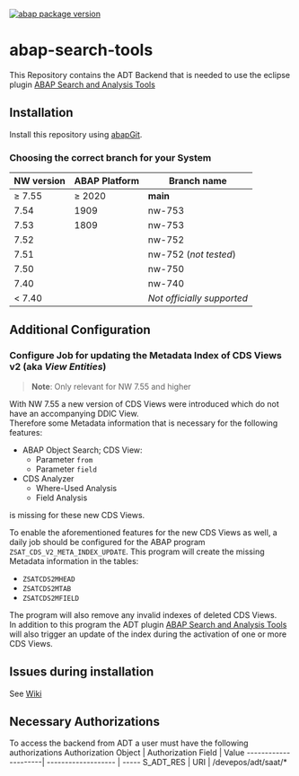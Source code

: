 [![abap package version](https://img.shields.io/endpoint?url=https://shield.abap.space/version-shield-json/github/DevEpos/abap-search-tools/src/zif_sat_version.intf.abap/version&label=version)](https://github/DevEpos/abap-search-tools/src/zif_sat_version.intf.abap)

# abap-search-tools

This Repository contains the ADT Backend that is needed to use the eclipse plugin
[ABAP Search and Analysis Tools](https://www.github.com/DevEpos/abap-search-tools-ui)

## Installation

Install this repository using [abapGit](https://github.com/abapGit/abapGit#abapgit).

### Choosing the correct branch for your System

NW version|ABAP Platform|Branch name
----------|-------------|-----------
&#8805; 7.55|&#8805; 2020  |**main**
7.54|1909|nw-753
7.53|1809|nw-753
7.52||nw-752
7.51||nw-752 (_not tested_)
7.50||nw-750
7.40||nw-740
< 7.40||*Not officially supported*

## Additional Configuration

### Configure Job for updating the Metadata Index of CDS Views v2 (aka _View Entities_)

> **Note**: Only relevant for NW 7.55 and higher

With NW 7.55 a new version of CDS Views were introduced which do not have an accompanying DDIC View.  
Therefore some Metadata information that is necessary for the following features:

- ABAP Object Search; CDS View:
  - Parameter `from`
  - Parameter `field`
- CDS Analyzer
  - Where-Used Analysis
  - Field Analysis

is missing for these new CDS Views.

To enable the aforementioned features for the new CDS Views as well, a daily job should be configured for the ABAP program `ZSAT_CDS_V2_META_INDEX_UPDATE`.
This program will create the missing Metadata information in the tables:

- `ZSATCDS2MHEAD`
- `ZSATCDS2MTAB`
- `ZSATCDS2MFIELD`

The program will also remove any invalid indexes of deleted CDS Views.  
In addition to this program the ADT plugin [ABAP Search and Analysis Tools](https://www.github.com/DevEpos/abap-search-tools-ui) will also trigger an update of the index during the activation of one or more CDS Views.

## Issues during installation

See [Wiki](https://github.com/DevEpos/abap-search-tools/wiki/Installation-Issues)

## Necessary Authorizations

To access the backend from ADT a user must have the following authorizations
Authorization Object | Authorization Field | Value
---------------------| ------------------- | -----
S_ADT_RES            | URI                 | /devepos/adt/saat/*
